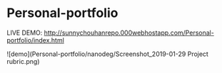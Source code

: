 # Personal-portfolio
LIVE DEMO: http://sunnychouhanrepo.000webhostapp.com/Personal-portfolio/index.html


![demo](Personal-portfolio/nanodeg/Screenshot_2019-01-29 Project rubric.png)
